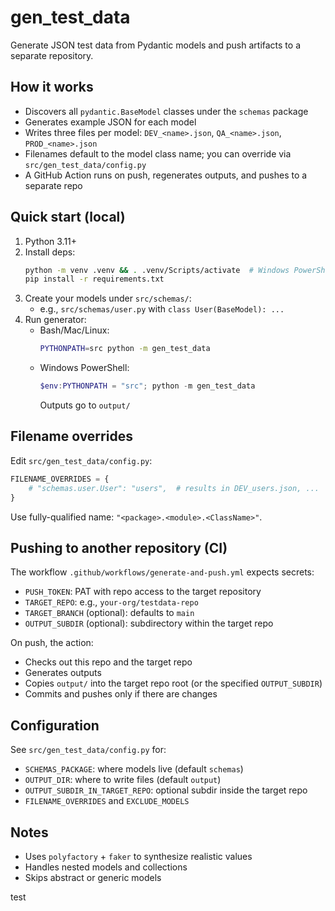 # gen_test_data

Generate JSON test data from Pydantic models and push artifacts to a separate repository.

## How it works

- Discovers all `pydantic.BaseModel` classes under the `schemas` package
- Generates example JSON for each model
- Writes three files per model: `DEV_<name>.json`, `QA_<name>.json`, `PROD_<name>.json`
- Filenames default to the model class name; you can override via `src/gen_test_data/config.py`
- A GitHub Action runs on push, regenerates outputs, and pushes to a separate repo

## Quick start (local)

1. Python 3.11+
2. Install deps:
   ```bash
   python -m venv .venv && . .venv/Scripts/activate  # Windows PowerShell: .venv\Scripts\Activate.ps1
   pip install -r requirements.txt
   ```
3. Create your models under `src/schemas/`:
   - e.g., `src/schemas/user.py` with `class User(BaseModel): ...`
4. Run generator:
   - Bash/Mac/Linux:
     ```bash
     PYTHONPATH=src python -m gen_test_data
     ```
   - Windows PowerShell:
     ```powershell
     $env:PYTHONPATH = "src"; python -m gen_test_data
     ```
     Outputs go to `output/`

## Filename overrides

Edit `src/gen_test_data/config.py`:

```python
FILENAME_OVERRIDES = {
    # "schemas.user.User": "users",  # results in DEV_users.json, ...
}
```

Use fully-qualified name: `"<package>.<module>.<ClassName>"`.

## Pushing to another repository (CI)

The workflow `.github/workflows/generate-and-push.yml` expects secrets:

- `PUSH_TOKEN`: PAT with repo access to the target repository
- `TARGET_REPO`: e.g., `your-org/testdata-repo`
- `TARGET_BRANCH` (optional): defaults to `main`
- `OUTPUT_SUBDIR` (optional): subdirectory within the target repo

On push, the action:

- Checks out this repo and the target repo
- Generates outputs
- Copies `output/` into the target repo root (or the specified `OUTPUT_SUBDIR`)
- Commits and pushes only if there are changes

## Configuration

See `src/gen_test_data/config.py` for:

- `SCHEMAS_PACKAGE`: where models live (default `schemas`)
- `OUTPUT_DIR`: where to write files (default `output`)
- `OUTPUT_SUBDIR_IN_TARGET_REPO`: optional subdir inside the target repo
- `FILENAME_OVERRIDES` and `EXCLUDE_MODELS`

## Notes

- Uses `polyfactory` + `faker` to synthesize realistic values
- Handles nested models and collections
- Skips abstract or generic models

test
